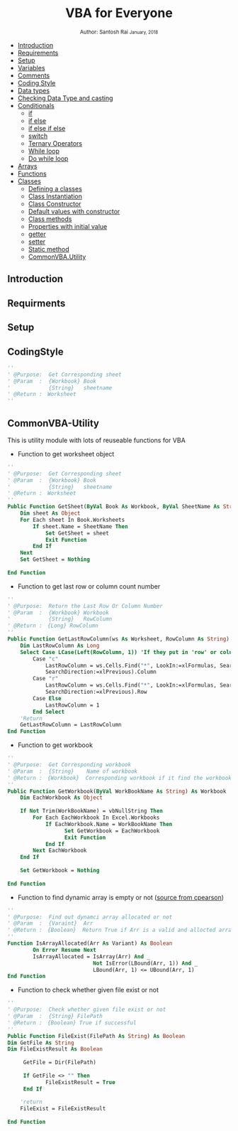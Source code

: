 <div align="center">
<h1> VBA for Everyone </h1>

<sub>Author: Santosh Rai
<small> January, 2018</small>
</sub>

</div>

- [Introduction](#introduction)
- [Requirements](#requirements)
- [Setup](#setup)
- [Variables](#variables)
- [Comments](#comments)
- [Coding Style](#codingstyle)
- [Data types](#data-types)
- [Checking Data Type and casting](#data-types-casting)
- [Conditionals](#conditionals)
  - [if](#if)
  - [if else](#if-else)
  - [if else if else](#if-else-if-else)
  - [switch](#switch)
  - [Ternary Operators](#ternary-operators)
  - [While loop](#while-loop)
  - [Do while loop](#do-while-loop)
- [Arrays](#arrays)
- [Functions](#functions)
- [Classes](#classes)
  - [Defining a classes](#defining-a-classes)
  - [Class Instantiation](#class-instantiation)
  - [Class Constructor](#class-constructor)
  - [Default values with constructor](#default-values-with-constructor)
  - [Class methods](#class-methods)
  - [Properties with initial value](#properties-with-initial-value)
  - [getter](#getter)
  - [setter](#setter)
  - [Static method](#static-method)
  - [CommonVBA.Utility](#CommonVBA-Utility)


## Introduction
<!-- TODO: add -->
## Requirments
<!-- TODO: add -->
## Setup
<!-- TODO: add -->
## CodingStyle
<!-- TODO: add -->
```vb
''
' @Purpose:  Get Corresponding sheet
' @Param  :  {Workbook} Book
'            {String}   sheetname　
' @Return :　Worksheet
''
```

## CommonVBA-Utility
This is utility module with lots of reuseable functions for VBA
* Function to get worksheet object

```vb
''
' @Purpose:  Get Corresponding sheet
' @Param  :  {Workbook} Book
'            {String}   sheetname　
' @Return :　Worksheet
''
Public Function GetSheet(ByVal Book As Workbook, ByVal SheetName As String) As Worksheet
    Dim sheet As Object
    For Each sheet In Book.Worksheets
        If sheet.Name = SheetName Then
            Set GetSheet = sheet
            Exit Function
        End If
    Next
    Set GetSheet = Nothing
    
End Function
```
* Function to get last row or column count number
```vb
''
' @Purpose:  Return the Last Row Or Column Number
' @Param  :  {Workbook} Workbook
'            {String}   RowColumn
' @Return :　{Long} RowColumn
''
Public Function GetLastRowColumn(ws As Worksheet, RowColumn As String) As Long
    Dim LastRowColumn As Long
    Select Case LCase(Left(RowColumn, 1)) 'If they put in 'row' or column instead of 'r' or 'c'.
        Case "c"
            LastRowColumn = ws.Cells.Find("*", LookIn:=xlFormulas, SearchOrder:=xlByColumns, _
            SearchDirection:=xlPrevious).Column
        Case "r"
            LastRowColumn = ws.Cells.Find("*", LookIn:=xlFormulas, SearchOrder:=xlByRows, _
            SearchDirection:=xlPrevious).Row
        Case Else
            LastRowColumn = 1
        End Select
    'Return
    GetLastRowColumn = LastRowColumn
End Function
```

* Function to get workbook
```vb
''
' @Purpose:  Get Corresponding workbook
' @Param  :  {String}    Name of workbook
' @Return :　{Workbook}  Corresponding workbook if it find the workbook otherwise Nothing
''
Public Function GetWorkbook(ByVal WorkBookName As String) As Workbook
    Dim EachWorkbook As Object
    
    If Not Trim(WorkBookName) = vbNullString Then
        For Each EachWorkbook In Excel.Workbooks
            If EachWorkbook.Name = WorkBookName Then
                  Set GetWorkbook = EachWorkbook
                  Exit Function
            End If
        Next EachWorkbook
    End If
    
    Set GetWorkbook = Nothing
    
End Function 
```

* Function to find dynamic array is empty or not
([source from cpearson](http://www.cpearson.com/excel/IsArrayAllocated.aspx))
```vb
''
' @Purpose:  Find out dynamci array allocated or not
' @Param  :  {Varaint}  Arr
' @Return :　{Boolean}  Return True if Arr is a valid and allocted array
''
Function IsArrayAllocated(Arr As Variant) As Boolean
        On Error Resume Next
        IsArrayAllocated = IsArray(Arr) And _
                           Not IsError(LBound(Arr, 1)) And _
                           LBound(Arr, 1) <= UBound(Arr, 1)
End Function                           
```

* Function to check whether given file exist or not
```vb
''
' @Purpose:  Check whether given file exist or not
' @Param  :  {String} FilePath
' @Return :　{Boolean} True if successful
''
Public Function FileExist(FilePath As String) As Boolean
Dim GetFile As String
Dim FileExistResult As Boolean
    
     GetFile = Dir(FilePath)
    
     If GetFile <> "" Then
            FileExistResult = True
     End If
    
    'return
    FileExist = FileExistResult
    
End Function
```

